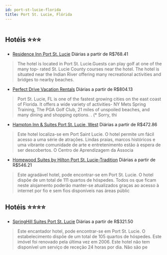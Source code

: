 ```yaml
---
id: port-st-lucie-florida
title: Port St. Lucie, Flórida
---
```


<center><img src="http://photos.hotelbeds.com/giata/14/146383/146383a_hb_a_002.jpg" alt="" /></center>


## Hotéis ⭐️⭐️⭐️

-    [Residence Inn Port St. Lucie](https://www.hurb.com/aud/https://www.hurb.com/hoteis/port-st-lucie/residence-inn-port-st-lucie-JNP-JP753685?cmp=18055) Diárias a partir de R$768.41
   > The hotel is located in Port St. Lucie.Guests can play golf at one of the many top- rated St. Lucie County courses near the hotel. The hotel is situated near the Indian River offering many recreational activities and bridges to nearby beaches.
-    [Perfect Drive Vacation Rentals](https://www.hurb.com/aud/https://www.hurb.com/hoteis/port-st-lucie/perfect-drive-vacation-rentals-JNP-JP093821?cmp=18055) Diárias a partir de R$804.13
   > Port St. Lucie, FL is one of the fastest growing cities on the east coast of Florida. It offers a wide variety of activities-  NY Mets Spring Training, The PGA Golf Club, 21 miles of unspoiled beaches, and many dining and shopping options.
. (* Sorry, thi
-    [Hampton Inn & Suites Port St. Lucie, West](https://www.hurb.com/aud/https://www.hurb.com/hoteis/port-st-lucie/hampton-inn-suites-port-st-lucie-west-JNP-JP147915?cmp=18055) Diárias a partir de R$472.86
   > Este hotel localiza-se em Port Saint Lucie. O hotel permite um fácil acesso a uma série de atrações. Lindas praias, marcos históricos e uma vibrante comunidade de arte e entretenimento estão à espera de ser descobertos. O Centro de Aprendizagem da Associa
-    [Homewood Suites by Hilton Port St. Lucie-Tradition](https://www.hurb.com/aud/https://www.hurb.com/hoteis/port-st-lucie/homewood-suites-by-hilton-port-st-lucie-tradition-JNP-JP769617?cmp=18055) Diárias a partir de R$546.21
   > Este agradável hotel, pode encontrar-se em Port St. Lucie. O hotel dispõe de um total de 111 quartos de hóspedes. Todos os que ficam neste alojamento poderão manter-se atualizados graças ao acesso à internet por fio e sem fios disponíveis nas áreas públic

## Hotéis ⭐️⭐️⭐️⭐️

-    [SpringHill Suites Port St. Lucie](https://www.hurb.com/aud/https://www.hurb.com/hoteis/port-st-lucie/springhill-suites-port-st-lucie-JNP-JP146145?cmp=18055) Diárias a partir de R$321.50
   > Este encantador hotel, pode encontrar-se em Port St. Lucie. O estabelecimento dispõe de um total de 105 quartos de hóspedes. Este imóvel foi renovado pela última vez em 2006. Este hotel não tem disponível um serviço de receção 24 horas por dia. Não são pe
